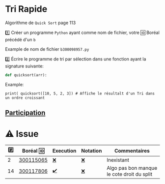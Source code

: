 # Tri Rapide

Algorithme de `Quick Sort` page 113

:one: Créer un programme `Python` ayant comme nom de fichier, votre :id: Boréal précédé d'un `b`

Example de nom de fichier `b300098957.py`

:two: Écrire le programme de tri par sélection dans une fonction ayant la signature suivante:

```python
def quicksort(arr):
```

Example: 

```
print( quicksort([10, 5, 2, 3]) # Affiche le résultalt d'un Tri dans un ordre croissant
```

## [Participation](.scripts/Participation.md)

# :warning: Issue

|:hash:| Boréal :id:                | Execution          | Notation         | Commentaires |
|------|----------------------------|--------------------|------------------|--------------|
|  2   | [300115065](./b300115065.py) | [:x:](Execution.md#etudiant-300115065) | [:x:](Execution.md#etudiant-300115065) | Inexistant |
| 14   | [300117806](./b300117806.py) | [:heavy_check_mark:](Execution.md#etudiant-300117806) | [:x:](Execution.md#etudiant-300117806) | Algo pas bon manque le cote droit du split |



